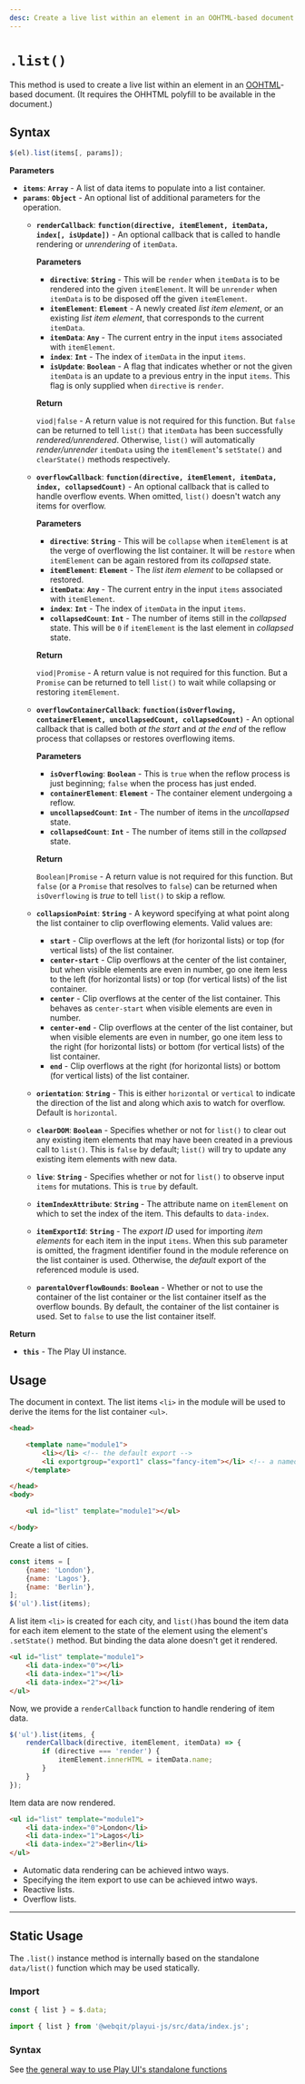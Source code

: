 ```yaml
---
desc: Create a live list within an element in an OOHTML-based document.
---
```

# `.list()`

This method is used to create a live list within an element in an [OOHTML](/tooling/oohtml)-based document. (It requires the OHHTML polyfill to be available in the document.)

## Syntax

```js
$(el).list(items[, params]);
```

**Parameters**

+ **`items`**: **`Array`** - A list of data items to populate into a list container.
+ **`params`**: **`Object`** - An optional list of additional parameters for the operation.
    + **`renderCallback`**: **`function(directive, itemElement, itemData, index[, isUpdate])`** - An optional callback that is called to handle rendering or *unrendering* of `itemData`.

        **Parameters**

        + **`directive`**: **`String`** - This will be `render` when `itemData` is to be rendered into the given `itemElement`. It will be `unrender` when `itemData` is to be disposed off the given `itemElement`.
        + **`itemElement`**: **`Element`** - A newly created *list item element*, or an existing *list item element*, that corresponds to the current `itemData`.
        + **`itemData`**: **`Any`** - The current entry in the input `items` associated with `itemElement`.
        + **`index`**: **`Int`** - The index of `itemData` in the input `items`.
        + **`isUpdate`**: **`Boolean`** - A flag that indicates whether or not the given `itemData` is an update to a previous entry in the input `items`. This flag is only supplied when `directive` is `render`.

        **Return**

        `viod|false` - A return value is not required for this function. But `false` can be returned to tell `list()` that `itemData` has been successfully *rendered/unrendered*. Otherwise, `list()` will automatically *render/unrender* `itemData` using the `itemElement`'s `setState()` and `clearState()` methods respectively.

    + **`overflowCallback`**: **`function(directive, itemElement, itemData, index, collapsedCount)`** - An optional callback that is called to handle overflow events. When omitted, `list()` doesn't watch any items for overflow.

        **Parameters**

        + **`directive`**: **`String`** - This will be `collapse` when `itemElement` is at the verge of overflowing the list container. It will be `restore` when `itemElement` can be again restored from its *collapsed* state.
        + **`itemElement`**: **`Element`** - The *list item element* to be collapsed or restored.
        + **`itemData`**: **`Any`** - The current entry in the input `items` associated with `itemElement`.
        + **`index`**: **`Int`** - The index of `itemData` in the input `items`.
        + **`collapsedCount`**: **`Int`** - The number of items still in the *collapsed* state. This will be `0` if `itemElement` is the last element in *collapsed* state.

        **Return**

        `viod|Promise` - A return value is not required for this function. But a `Promise` can be returned to tell `list()` to wait while collapsing or restoring `itemElement`.

    + **`overflowContainerCallback`**: **`function(isOverflowing, containerElement, uncollapsedCount, collapsedCount)`** - An optional callback that is called both *at the start* and *at the end* of the reflow process that collapses or restores overflowing items.

        **Parameters**

        + **`isOverflowing`**: **`Boolean`** - This is `true` when the reflow process is just beginning; `false` when the process has just ended.
        + **`containerElement`**: **`Element`** - The container element undergoing a reflow.
        + **`uncollapsedCount`**: **`Int`** - The number of items in the *uncollapsed* state.
        + **`collapsedCount`**: **`Int`** - The number of items still in the *collapsed* state.

        **Return**

        `Boolean|Promise` - A return value is not required for this function. But `false` (or a `Promise` that resolves to `false`) can be returned when `isOverflowing` is *true* to tell `list()` to skip a reflow.

    + **`collapsionPoint`**: **`String`** - A keyword specifying at what point along the list container to clip overflowing elements. Valid values are:

        + **`start`** - Clip overflows at the left (for horizontal lists) or top (for vertical lists) of the list container.
        + **`center-start`** - Clip overflows at the center of the list container, but when visible elements are even in number, go one item less to the left (for horizontal lists) or top (for vertical lists) of the list container.
        + **`center`** - Clip overflows at the center of the list container. This behaves as `center-start` when visible elements are even in number.
        + **`center-end`** - Clip overflows at the center of the list container, but when visible elements are even in number, go one item less to the right (for horizontal lists) or bottom (for vertical lists) of the list container.
        + **`end`** - Clip overflows at the right (for horizontal lists) or bottom (for vertical lists) of the list container.

    + **`orientation`**: **`String`** - This is either `horizontal` or `vertical` to indicate the direction of the list and along which axis to watch for overflow. Default is `horizontal`.
    + **`clearDOM`**: **`Boolean`** - Specifies whether or not for `list()` to clear out any existing item elements that may have been created in a previous call to `list()`. This is `false` by default; `list()` will try to update any existing item elements with new data.
    + **`live`**: **`String`** - Specifies whether or not for `list()` to observe input `items` for mutations. This is `true` by default.
    + **`itemIndexAttribute`**: **`String`** - The attribute name on `itemElement` on which to set the index of the item. This defaults to `data-index`.
    + **`itemExportId`**: **`String`** - The *export ID* used for importing *item elements* for each item in the input `items`. When this sub parameter is omitted, the fragment identifier found in the module reference on the list container is used. Otherwise, the *default* export of the  referenced module is used.
    + **`parentalOverflowBounds`**: **`Boolean`** - Whether or not to use the container of the list container or the list container itself as the overflow bounds. By default, the container of the list container is used. Set to `false` to use the list container itself.


**Return**

+ **`this`** - The Play UI instance.

## Usage

The document in context. The list items `<li>` in the module will be used to derive the items for the list container `<ul>`.

```html
<head>

    <template name="module1">
        <li></li> <!-- the default export -->
        <li exportgroup="export1" class="fancy-item"></li> <!-- a named export -->
    </template>

</head>
<body>

    <ul id="list" template="module1"></ul>

</body>
```

Create a list of cities.

```js
const items = [
    {name: 'London'},
    {name: 'Lagos'},
    {name: 'Berlin'},
];
$('ul').list(items);
```

A list item `<li>` is created for each city, and `list()`has bound the item data for each item element to the state of the element using the element's `.setState()` method. But binding the data alone doesn't get it rendered.

```html
<ul id="list" template="module1">
    <li data-index="0"></li>
    <li data-index="1"></li>
    <li data-index="2"></li>
</ul>
```

Now, we provide a `renderCallback` function to handle rendering of item data.


```js
$('ul').list(items, {
    renderCallback(directive, itemElement, itemData) => {
        if (directive === 'render') {
            itemElement.innerHTML = itemData.name;
        }
    }
});
```

Item data are now rendered.

```html
<ul id="list" template="module1">
    <li data-index="0">London</li>
    <li data-index="1">Lagos</li>
    <li data-index="2">Berlin</li>
</ul>
```

+ Automatic data rendering can be achieved intwo ways.
+ Specifying the item export to use can be achieved intwo ways.
+ Reactive lists.
+ Overflow lists.

------

## Static Usage

The `.list()` instance method is internally based on the standalone `data/list()` function which may be used statically.

### Import

```js
const { list } = $.data;
```
```js
import { list } from '@webqit/playui-js/src/data/index.js';
```

### Syntax

See [the general way to use Play UI's standalone functions](../../../getting-started/overview#use-as-descrete-utilities)

